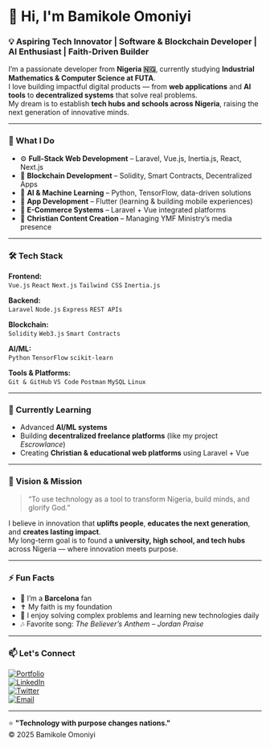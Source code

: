 # 👋 Hi, I'm Bamikole Omoniyi

### 💡 Aspiring Tech Innovator | Software & Blockchain Developer | AI Enthusiast | Faith-Driven Builder

I’m a passionate developer from **Nigeria 🇳🇬**, currently studying **Industrial Mathematics & Computer Science at FUTA**.  
I love building impactful digital products — from **web applications** and **AI tools** to **decentralized systems** that solve real problems.  
My dream is to establish **tech hubs and schools across Nigeria**, raising the next generation of innovative minds.

---

### 🚀 What I Do

- ⚙️ **Full-Stack Web Development** – Laravel, Vue.js, Inertia.js, React, Next.js  
- 💸 **Blockchain Development** – Solidity, Smart Contracts, Decentralized Apps  
- 🧠 **AI & Machine Learning** – Python, TensorFlow, data-driven solutions  
- 📱 **App Development** – Flutter (learning & building mobile experiences)  
- 🛒 **E-Commerce Systems** – Laravel + Vue integrated platforms  
- 🙌 **Christian Content Creation** – Managing YMF Ministry’s media presence  

---

### 🛠️ Tech Stack

**Frontend:**  
`Vue.js` `React` `Next.js` `Tailwind CSS` `Inertia.js`

**Backend:**  
`Laravel` `Node.js` `Express` `REST APIs`

**Blockchain:**  
`Solidity` `Web3.js` `Smart Contracts`

**AI/ML:**  
`Python` `TensorFlow` `scikit-learn`

**Tools & Platforms:**  
`Git & GitHub` `VS Code` `Postman` `MySQL` `Linux`

---

### 🌱 Currently Learning

- Advanced **AI/ML systems**  
- Building **decentralized freelance platforms** (like my project *Escrowlance*)  
- Creating **Christian & educational web platforms** using Laravel + Vue  

---

### 🎯 Vision & Mission

> “To use technology as a tool to transform Nigeria, build minds, and glorify God.”

I believe in innovation that **uplifts people**, **educates the next generation**, and **creates lasting impact**.  
My long-term goal is to found a **university, high school, and tech hubs** across Nigeria — where innovation meets purpose.

---

### ⚡ Fun Facts

- 💙 I’m a **Barcelona** fan  
- ✝️ My faith is my foundation  
- 🧩 I enjoy solving complex problems and learning new technologies daily  
- 🎶 Favorite song: *The Believer’s Anthem – Jordan Praise*  

---

### 📫 Let's Connect

[![Portfolio](https://img.shields.io/badge/Portfolio-000?style=for-the-badge&logo=vercel&logoColor=white)](https://your-portfolio-link.com)  
[![LinkedIn](https://img.shields.io/badge/LinkedIn-0077b5?style=for-the-badge&logo=linkedin&logoColor=white)](https://linkedin.com/in/yourusername)  
[![Twitter](https://img.shields.io/badge/Twitter-1DA1F2?style=for-the-badge&logo=x&logoColor=white)](https://twitter.com/yourhandle)  
[![Email](https://img.shields.io/badge/Email-FF6F00?style=for-the-badge&logo=gmail&logoColor=white)](mailto:youremail@example.com)

---

⭐ **"Technology with purpose changes nations."**  
© 2025 Bamikole Omoniyi
